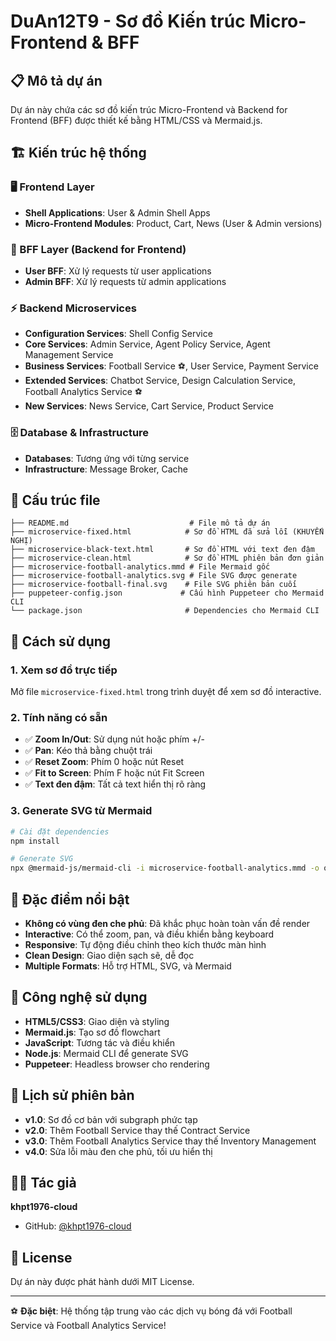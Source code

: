 # DuAn12T9 - Sơ đồ Kiến trúc Micro-Frontend & BFF

## 📋 Mô tả dự án

Dự án này chứa các sơ đồ kiến trúc Micro-Frontend và Backend for Frontend (BFF) được thiết kế bằng HTML/CSS và Mermaid.js.

## 🏗️ Kiến trúc hệ thống

### 🖥️ Frontend Layer
- **Shell Applications**: User & Admin Shell Apps
- **Micro-Frontend Modules**: Product, Cart, News (User & Admin versions)

### 🔗 BFF Layer (Backend for Frontend)
- **User BFF**: Xử lý requests từ user applications
- **Admin BFF**: Xử lý requests từ admin applications

### ⚡ Backend Microservices
- **Configuration Services**: Shell Config Service
- **Core Services**: Admin Service, Agent Policy Service, Agent Management Service
- **Business Services**: Football Service ⚽, User Service, Payment Service
- **Extended Services**: Chatbot Service, Design Calculation Service, Football Analytics Service ⚽
- **New Services**: News Service, Cart Service, Product Service

### 🗄️ Database & Infrastructure
- **Databases**: Tương ứng với từng service
- **Infrastructure**: Message Broker, Cache

## 📁 Cấu trúc file

```
├── README.md                           # File mô tả dự án
├── microservice-fixed.html            # Sơ đồ HTML đã sửa lỗi (KHUYẾN NGHỊ)
├── microservice-black-text.html       # Sơ đồ HTML với text đen đậm
├── microservice-clean.html            # Sơ đồ HTML phiên bản đơn giản
├── microservice-football-analytics.mmd # File Mermaid gốc
├── microservice-football-analytics.svg # File SVG được generate
├── microservice-football-final.svg    # File SVG phiên bản cuối
├── puppeteer-config.json             # Cấu hình Puppeteer cho Mermaid CLI
└── package.json                       # Dependencies cho Mermaid CLI
```

## 🚀 Cách sử dụng

### 1. Xem sơ đồ trực tiếp
Mở file `microservice-fixed.html` trong trình duyệt để xem sơ đồ interactive.

### 2. Tính năng có sẵn
- ✅ **Zoom In/Out**: Sử dụng nút hoặc phím +/-
- ✅ **Pan**: Kéo thả bằng chuột trái
- ✅ **Reset Zoom**: Phím 0 hoặc nút Reset
- ✅ **Fit to Screen**: Phím F hoặc nút Fit Screen
- ✅ **Text đen đậm**: Tất cả text hiển thị rõ ràng

### 3. Generate SVG từ Mermaid
```bash
# Cài đặt dependencies
npm install

# Generate SVG
npx @mermaid-js/mermaid-cli -i microservice-football-analytics.mmd -o output.svg -p puppeteer-config.json
```

## 🎯 Đặc điểm nổi bật

- **Không có vùng đen che phủ**: Đã khắc phục hoàn toàn vấn đề render
- **Interactive**: Có thể zoom, pan, và điều khiển bằng keyboard
- **Responsive**: Tự động điều chỉnh theo kích thước màn hình
- **Clean Design**: Giao diện sạch sẽ, dễ đọc
- **Multiple Formats**: Hỗ trợ HTML, SVG, và Mermaid

## 🔧 Công nghệ sử dụng

- **HTML5/CSS3**: Giao diện và styling
- **Mermaid.js**: Tạo sơ đồ flowchart
- **JavaScript**: Tương tác và điều khiển
- **Node.js**: Mermaid CLI để generate SVG
- **Puppeteer**: Headless browser cho rendering

## 📝 Lịch sử phiên bản

- **v1.0**: Sơ đồ cơ bản với subgraph phức tạp
- **v2.0**: Thêm Football Service thay thế Contract Service
- **v3.0**: Thêm Football Analytics Service thay thế Inventory Management
- **v4.0**: Sửa lỗi màu đen che phủ, tối ưu hiển thị

## 👨‍💻 Tác giả

**khpt1976-cloud**
- GitHub: [@khpt1976-cloud](https://github.com/khpt1976-cloud)

## 📄 License

Dự án này được phát hành dưới MIT License.

---

⚽ **Đặc biệt**: Hệ thống tập trung vào các dịch vụ bóng đá với Football Service và Football Analytics Service!
